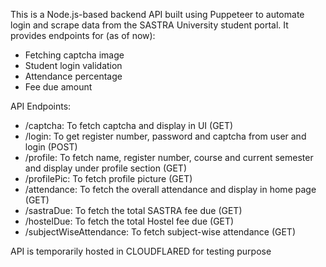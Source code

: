 This is a Node.js-based backend API built using Puppeteer to automate login and scrape data from the SASTRA University student portal. It provides endpoints for  (as of now):

- Fetching captcha image
- Student login validation
- Attendance percentage
- Fee due amount


API Endpoints:
 - /captcha: To fetch captcha and display in UI (GET)
 - /login: To get register number, password and captcha from user and login (POST)
 - /profile: To fetch name, register number, course and current semester and display under profile section (GET)
 - /profilePic: To fetch profile picture (GET)
 - /attendance: To fetch the overall attendance and display in home page (GET)
 - /sastraDue: To fetch the total SASTRA fee due (GET)
 - /hostelDue: To fetch the total Hostel fee due (GET)
 - /subjectWiseAttendance: To fetch subject-wise attendance (GET)

API is temporarily hosted in CLOUDFLARED for testing purpose

